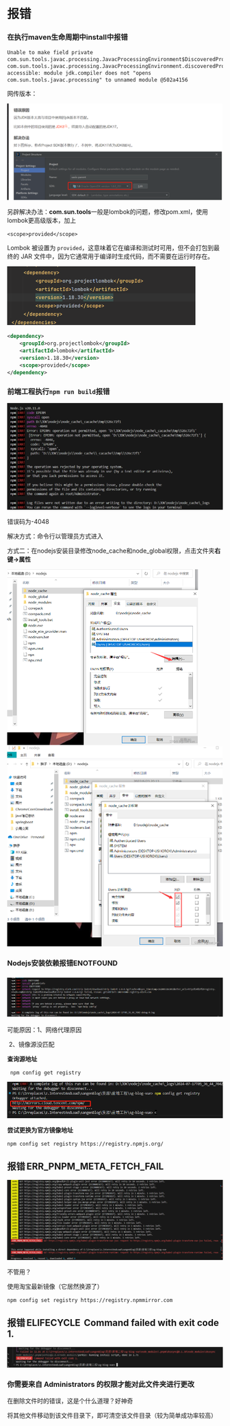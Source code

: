 # 报错

### 在执行**maven生命周期中install**中报错

```
Unable to make field private com.sun.tools.javac.processing.JavacProcessingEnvironment$DiscoveredProcessors com.sun.tools.javac.processing.JavacProcessingEnvironment.discoveredProcs accessible: module jdk.compiler does not "opens com.sun.tools.javac.processing" to unnamed module @502a4156
```

网传版本：

<img src="%E6%8A%A5%E9%94%99.assets/image-20240716195838631.png" alt="image-20240716195838631" style="zoom:50%;" />

另辟解决办法：**com.sun.tools**一般是lombok的问题，修改pom.xml，使用lombok更高级版本，加上

```
<scope>provided</scope>
```

Lombok 被设置为 `provided`，这意味着它在编译和测试时可用，但不会打包到最终的 JAR 文件中，因为它通常用于编译时生成代码，而不需要在运行时存在。

<img src="%E6%8A%A5%E9%94%99.assets/image-20240716200126734.png" alt="image-20240716200126734" style="zoom:50%;" />

```xml
<dependency>
    <groupId>org.projectlombok</groupId>
    <artifactId>lombok</artifactId>
    <version>1.18.30</version>
    <scope>provided</scope>
</dependency>
```





### 前端工程执行`npm run build`报错

![image-20240717134256277](%E6%8A%A5%E9%94%99.assets/image-20240717134256277.png)

错误码为-4048

解决方式：命令行以管理员方式进入

​		方式二：在nodejs安装目录修改node_cache和node_global权限，点击文件夹**右键->属性**

<img src="%E6%8A%A5%E9%94%99.assets/f094861a6b6d4cb4be80c11ac88885f4.png" alt="img" style="zoom:50%;" /><img src="%E6%8A%A5%E9%94%99.assets/faca1030f8db47788031b6cc11335e65.png" alt="img" style="zoom:50%;" />





### Nodejs安装依赖报错ENOTFOUND

### ![image-20240717134938740](%E6%8A%A5%E9%94%99.assets/image-20240717134938740.png)

可能原因：1、网络代理原因

​		2、镜像源没匹配



**查询源地址**

```shell
 npm config get registry
```

![image-20240717135104343](%E6%8A%A5%E9%94%99.assets/image-20240717135104343.png)

**尝试更换为官方镜像地址**

```shell
npm config set registry https://registry.npmjs.org/
```





## 报错 ERR_PNPM_META_FETCH_FAIL 

![image-20240717142105825](%E6%8A%A5%E9%94%99.assets/image-20240717142105825.png)

不管用？

使用淘宝最新镜像（它居然换源了）

```
npm config set registry https://registry.npmmirror.com
```





## 报错 ELIFECYCLE  Command failed with exit code 1.

![image-20240717142313836](%E6%8A%A5%E9%94%99.assets/image-20240717142313836.png)



### 你需要来自 Administrators 的权限才能对此文件夹进行更改

在删除文件时的错误，这是个什么道理？好神奇

将其他文件移动到该文件目录下，即可清空该文件目录（较为简单成功率较高）
